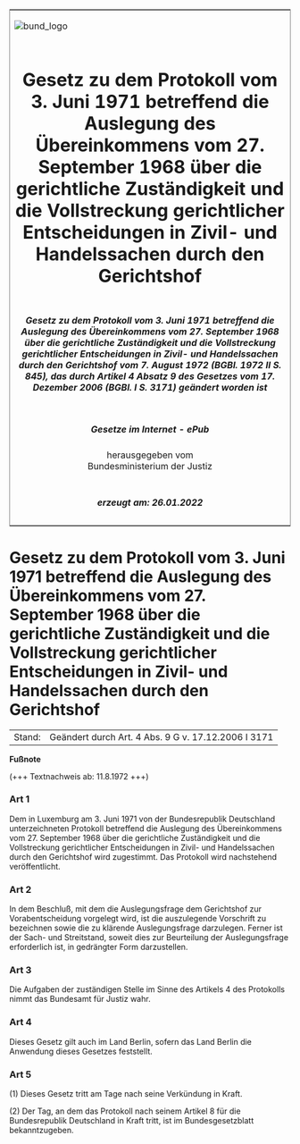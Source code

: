 <span id="DECKBLATT.html"></span>

<table border="0" frame="border" width="100%">

<tr valign="top">

<td align="left">

![bund\_logo](BfJ_2021_Web_de_de.gif)

</td>

<td align="right">

 

</td>

</tr>

<tr align="center" valign="middle">

<td colspan="2">

# Gesetz zu dem Protokoll vom 3. Juni 1971 betreffend die Auslegung des Übereinkommens vom 27. September 1968 über die gerichtliche Zuständigkeit und die Vollstreckung gerichtlicher Entscheidungen in Zivil- und Handelssachen durch den Gerichtshof

</td>

</tr>

<tr align="center" valign="middle">

<td colspan="2">

##### Gesetz zu dem Protokoll vom 3. Juni 1971 betreffend die Auslegung des Übereinkommens vom 27. September 1968 über die gerichtliche Zuständigkeit und die Vollstreckung gerichtlicher Entscheidungen in Zivil- und Handelssachen durch den Gerichtshof vom 7. August 1972 (BGBl. 1972 II S. 845), das durch Artikel 4 Absatz 9 des Gesetzes vom 17. Dezember 2006 (BGBl. I S. 3171) geändert worden ist

</td>

</tr>

<tr align="center" valign="middle">

<td colspan="2">

  
  

##### Gesetze im Internet - ePub  
  
herausgegeben vom  
Bundesministerium der Justiz

</td>

</tr>

<tr align="center" valign="bottom">

<td colspan="2">

  
  

##### erzeugt am: 26.01.2022

</td>

</tr>

</table>

<span id="BJNR208450972.html"></span>

# Gesetz zu dem Protokoll vom 3. Juni 1971 betreffend die Auslegung des Übereinkommens vom 27. September 1968 über die gerichtliche Zuständigkeit und die Vollstreckung gerichtlicher Entscheidungen in Zivil- und Handelssachen durch den Gerichtshof

<div>

<div class="jnhtml">

|        |                                                     |
| ------ | --------------------------------------------------- |
| Stand: | Geändert durch Art. 4 Abs. 9 G v. 17.12.2006 I 3171 |

</div>

</div>

<div>

  
**Fußnote**

<div class="jnhtml">

<div>

<div class="jurAbsatz">

(+++ Textnachweis ab: 11.8.1972 +++)

</div>

</div>

</div>

</div>

<span id="BJNR208450972BJNE000100306.html"></span>

### Art 1  

<div>

<div class="jnhtml">

<div>

<div class="jurAbsatz">

Dem in Luxemburg am 3. Juni 1971 von der Bundesrepublik Deutschland
unterzeichneten Protokoll betreffend die Auslegung des Übereinkommens
vom 27. September 1968 über die gerichtliche Zuständigkeit und die
Vollstreckung gerichtlicher Entscheidungen in Zivil- und Handelssachen
durch den Gerichtshof wird zugestimmt. Das Protokoll wird nachstehend
veröffentlicht.

</div>

</div>

</div>

</div>

<span id="BJNR208450972BJNE000200306.html"></span>

### Art 2  

<div>

<div class="jnhtml">

<div>

<div class="jurAbsatz">

In dem Beschluß, mit dem die Auslegungsfrage dem Gerichtshof zur
Vorabentscheidung vorgelegt wird, ist die auszulegende Vorschrift zu
bezeichnen sowie die zu klärende Auslegungsfrage darzulegen. Ferner ist
der Sach- und Streitstand, soweit dies zur Beurteilung der
Auslegungsfrage erforderlich ist, in gedrängter Form darzustellen.

</div>

</div>

</div>

</div>

<span id="BJNR208450972BJNE000301301.html"></span>

### Art 3  

<div>

<div class="jnhtml">

<div>

<div class="jurAbsatz">

Die Aufgaben der zuständigen Stelle im Sinne des Artikels 4 des
Protokolls nimmt das Bundesamt für Justiz wahr.

</div>

</div>

</div>

</div>

<span id="BJNR208450972BJNE000400306.html"></span>

### Art 4  

<div>

<div class="jnhtml">

<div>

<div class="jurAbsatz">

Dieses Gesetz gilt auch im Land Berlin, sofern das Land Berlin die
Anwendung dieses Gesetzes feststellt.

</div>

</div>

</div>

</div>

<span id="BJNR208450972BJNE000500306.html"></span>

### Art 5  

<div>

<div class="jnhtml">

<div>

<div class="jurAbsatz">

(1) Dieses Gesetz tritt am Tage nach seine Verkündung in Kraft.

</div>

<div class="jurAbsatz">

(2) Der Tag, an dem das Protokoll nach seinem Artikel 8 für die
Bundesrepublik Deutschland in Kraft tritt, ist im Bundesgesetzblatt
bekanntzugeben.

</div>

</div>

</div>

</div>
